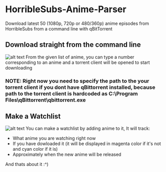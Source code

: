 # HorribleSubs-Anime-Parser
Download latest 50 (1080p, 720p or 480/360p) anime episodes from HorribleSubs from a command line with qBitTorrent
## Download straight from the command line
![alt text](https://github.com/RainbowDog98/HorribleSubs-Anime-Parser/blob/master/images/main%20display.png)
From the given list of anime, you  can type a number corresponding to an anime and a torrent client will be opened to start downloading 
### **NOTE:** Right now you need to specify the path to the your torrent client if you dont have qBittorrent installed, because path to the torrent client is hardcoded as C:\Program Files\qBittorrent\qbittorrent.exe

## Make a Watchlist
![alt text](https://github.com/RainbowDog98/HorribleSubs-Anime-Parser/blob/master/images/watchlist%20display.png)
You can make a watchlist by adding anime to it, It will track: 
* What anime you are watching right now
* If you have dowloaded it (it will be displayed in magenta color if it's not and cyan color if it is)
* Approximately when the new anime will be released 

And thats about it :^)
